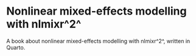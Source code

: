 # Nonlinear mixed-effects modelling with nlmixr^2^

A book about nonlinear mixed-effects modelling with nlmixr^2^, written in Quarto.
